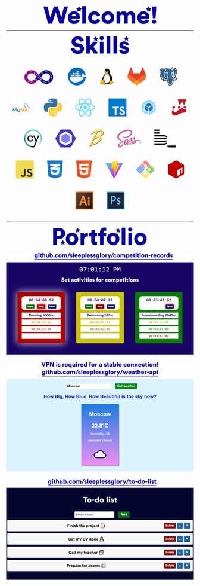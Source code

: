 <div align="center">
<img style="height: 3rem" src="https://github.com/sleeplessglory/sleeplessglory/raw/main/assets/Welcome!.svg" alt="Welcome!"/><hr>
</div>
<div align="center">
<img style="height: 3rem" src="https://github.com/sleeplessglory/sleeplessglory/raw/main/assets/Skills.svg" alt="Skills"/><br><br>
<a href="https://en.wikipedia.org/wiki/CI/CD"><img style="margin: 1rem; height: 3rem" src="https://github.com/sleeplessglory/sleeplessglory/raw/main/assets/CI-CD.svg" alt="CI/CD" title="CI/CD" /></a>
<a href="https://www.docker.com/"><img style="margin: 1rem; height: 3rem" src="https://github.com/sleeplessglory/sleeplessglory/raw/main/assets/Docker.png" alt="Docker" title="Docker" /></a>
<a href="https://www.linux.org"><img style="margin: 1rem; height: 3rem" src="https://github.com/sleeplessglory/sleeplessglory/raw/main/assets/Linux.svg" alt="Linux" title="Linux" /></a>
<a href="https://about.gitlab.com"><img style="margin: 1rem; height: 3rem" src="https://github.com/sleeplessglory/sleeplessglory/raw/main/assets/GitLab.svg" alt="GitLab" title="GitLab" /></a>
  <a href="https://www.postgresql.org"><img style="margin: 1rem; height: 3rem" src="https://github.com/sleeplessglory/sleeplessglory/raw/main/assets/PostgreSQL.svg" alt="PostgreSQL" title="PostgreSQL" /></a>
<a href="https://www.mysql.com/"><img style="margin: 1rem; height: 3rem" src="https://github.com/sleeplessglory/sleeplessglory/raw/main/assets/MySQL.png" alt="MySQL" title="MySQL" /></a>
<a href="https://www.python.org"><img style="margin: 1rem; height: 3rem" src="https://github.com/sleeplessglory/sleeplessglory/raw/main/assets/Python.svg" alt="Python" title="Python" /></a>
<a href="https://react.dev/"><img style="margin: 1rem; height: 3rem" src="https://github.com/sleeplessglory/sleeplessglory/raw/main/assets/React.png" alt="React" title="React" /></a>
<!--<a href="https://reactnative.dev/"><img style="margin: 1rem; height: 3rem" src="https://github.com/sleeplessglory/sleeplessglory/raw/main/assets/React-Native.svg" alt="React Native" title="React Native"/></a>-->
<a href="https://www.typescriptlang.org/"><img style="margin: 1rem; height: 3rem" src="https://github.com/sleeplessglory/sleeplessglory/raw/main/assets/TypeScript.svg" alt="TypeScript" title="TypeScript" /></a>
<a href="https://webpack.js.org/"><img style="margin: 1rem; height: 3rem" src="https://github.com/sleeplessglory/sleeplessglory/raw/main/assets/Webpack.svg" alt="Webpack" title="Webpack" /></a>
<a href="https://jestjs.io/"><img style="margin: 1rem; height: 3rem" src="https://github.com/sleeplessglory/sleeplessglory/raw/main/assets/Jest.svg" alt="Jest" title="Jest" /></a>
<a href="https://www.cypress.io/"><img style="margin: 1rem; height: 3rem" src="https://github.com/sleeplessglory/sleeplessglory/raw/main/assets/Cypress.svg" alt="Cypress" title="Cypress" /></a>
<a href="https://eslint.org/"><img style="margin: 1rem; height: 3rem" src="https://github.com/sleeplessglory/sleeplessglory/raw/main/assets/Eslint.svg" alt="ESLint" title="Eslint" /></a>
<a href="https://babeljs.io/"><img style="margin: 1rem; height: 3rem" src="https://github.com/sleeplessglory/sleeplessglory/raw/main/assets/Babel.svg" alt="Babel" title="Babel" /></a>
<a href="https://sass-lang.com/"><img style="margin: 1rem; height: 3rem" src="https://github.com/sleeplessglory/sleeplessglory/raw/main/assets/SASS.svg" alt="SASS/SCSS" title="SASS/SCSS" /></a>
<a href="https://en.bem.info/"><img style="margin: 1rem; height: 3rem" src="https://github.com/sleeplessglory/sleeplessglory/raw/main/assets/BEM.svg" alt="BEM" title="BEM" /></a>
<!--<a href="https://redux.js.org/"><img style="margin: 1rem; height: 3rem" src="https://github.com/sleeplessglory/sleeplessglory/raw/main/assets/Redux.svg" alt="Redux" title="Redux" /></a>-->
<a href="https://en.wikipedia.org/wiki/JavaScript"><img style="margin: 1rem; height: 3rem" src="https://github.com/sleeplessglory/sleeplessglory/raw/main/assets/JavaScript.svg" alt="JavaScript" title="JavaScript" /></a>
<a href="https://www.w3schools.com/css/"><img style="margin: 1rem; height: 3rem" src="https://github.com/sleeplessglory/sleeplessglory/raw/main/assets/CSS-3.svg" alt="CSS" title="CSS" /></a>
<a href="https://www.w3schools.com/html/"><img style="margin: 1rem; height: 3rem" src="https://github.com/sleeplessglory/sleeplessglory/raw/main/assets/HTML-5.svg" alt="HTML" title="HTML" /></a>
<a href="https://vite.dev/"><img style="margin: 1rem; height: 3rem" src="https://github.com/sleeplessglory/sleeplessglory/raw/main/assets/Vite.svg" alt="Vite" title="Vite" /></a>
<a href="https://git-scm.com/"><img style="margin: 1rem; height: 3rem" src="https://github.com/sleeplessglory/sleeplessglory/raw/main/assets/Git-Bash.svg" alt="Git Bash" title="Git Bash" /></a>
<a href="https://www.npmjs.com/"><img style="margin: 1rem; height: 3rem" src="https://github.com/sleeplessglory/sleeplessglory/raw/main/assets/NPM.svg" alt="NPM" title="NPM" /></a>
<a href="https://www.adobe.com/products/illustrator.html"><img style="margin: 1rem; height: 3rem" src="https://github.com/sleeplessglory/sleeplessglory/raw/main/assets/Adobe-Illustrator.png" alt="Adobe Illustrator" title="Adobe Illustrator" /></a>
<a href="https://www.adobe.com/products/photoshop.html"><img style="margin: 1rem; height: 3rem" src="https://github.com/sleeplessglory/sleeplessglory/raw/main/assets/Adobe-Photoshop.png" alt="Adobe Photoshop" title="Adobe Photoshop" /></a><hr>
</div>
<div align="center">
<img style="height: 3rem" src="https://github.com/sleeplessglory/sleeplessglory/raw/main/assets/Portfolio.svg" alt="Portfolio"/><br><br>
</div>
<div align="center">
<a href="https://github.com/sleeplessglory/competition-records">
<img src="https://github.com/sleeplessglory/sleeplessglory/raw/main/assets/Competition-records.svg" alt="Competition records" title="Competition records"/>
</a><br><br>
<a href="https://github.com/sleeplessglory/weather-api">
<img src="https://github.com/sleeplessglory/sleeplessglory/raw/main/assets/Weather-API.svg" alt="Weather API" title="Weather API"/>
</a><br><br>
<a href="https://github.com/sleeplessglory/to-do-list">
<img src="https://github.com/sleeplessglory/sleeplessglory/raw/main/assets/To-do-list.svg" alt="To do list" title="To do list"/>
</a>
</div>
<!--
**sleeplessglory/sleeplessglory** is a ✨ _special_ ✨ repository because its `README.md` (this file) appears on your GitHub profile.

Here are some ideas to get you started:

- 🔭 I’m currently working on ...
- 🌱 I’m currently learning ...
- 👯 I’m looking to collaborate on ...
- 🤔 I’m looking for help with ...
- 💬 Ask me about ...
- 📫 How to reach me: ...
- 😄 Pronouns: ...
- ⚡ Fun fact: ...
-->
